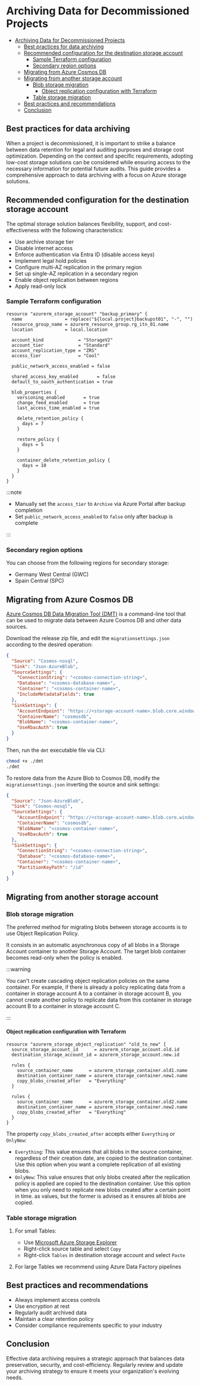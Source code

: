 # Archiving Data for Decommissioned Projects

- [Archiving Data for Decommissioned Projects](#archiving-data-for-decommissioned-projects)
  - [Best practices for data archiving](#best-practices-for-data-archiving)
  - [Recommended configuration for the destination storage account](#recommended-configuration-for-the-destination-storage-account)
    - [Sample Terraform configuration](#sample-terraform-configuration)
    - [Secondary region options](#secondary-region-options)
  - [Migrating from Azure Cosmos DB](#migrating-from-azure-cosmos-db)
  - [Migrating from another storage account](#migrating-from-another-storage-account)
    - [Blob storage migration](#blob-storage-migration)
      - [Object replication configuration with Terraform](#object-replication-configuration-with-terraform)
    - [Table storage migration](#table-storage-migration)
  - [Best practices and recommendations](#best-practices-and-recommendations)
  - [Conclusion](#conclusion)

## Best practices for data archiving

When a project is decommissioned, it is important to strike a balance between
data retention for legal and auditing purposes and storage cost optimization.
Depending on the context and specific requirements, adopting low-cost storage
solutions can be considered while ensuring access to the necessary information
for potential future audits. This guide provides a comprehensive approach to
data archiving with a focus on Azure storage solutions.

## Recommended configuration for the destination storage account

The optimal storage solution balances flexibility, support, and
cost-effectiveness with the following characteristics:

- Use archive storage tier
- Disable internet access
- Enforce authentication via Entra ID (disable access keys)
- Implement legal hold policies
- Configure multi-AZ replication in the primary region
- Set up single-AZ replication in a secondary region
- Enable object replication between regions
- Apply read-only lock

### Sample Terraform configuration

```hcl
resource "azurerm_storage_account" "backup_primary" {
  name                = replace("${local.project}backupst01", "-", "")
  resource_group_name = azurerm_resource_group.rg_itn_01.name
  location            = local.location

  account_kind             = "StorageV2"
  account_tier             = "Standard"
  account_replication_type = "ZRS"
  access_tier              = "Cool"

  public_network_access_enabled = false

  shared_access_key_enabled       = false
  default_to_oauth_authentication = true

  blob_properties {
    versioning_enabled       = true
    change_feed_enabled      = true
    last_access_time_enabled = true

    delete_retention_policy {
      days = 7
    }

    restore_policy {
      days = 5
    }

    container_delete_retention_policy {
      days = 10
    }
  }
}
```

:::note

- Manually set the `access_tier` to `Archive` via Azure Portal after backup
  completion
- Set `public_network_access_enabled` to `false` only after backup is complete

:::

### Secondary region options

You can choose from the following regions for secondary storage:

- Germany West Central (GWC)
- Spain Central (SPC)

## Migrating from Azure Cosmos DB

[Azure Cosmos DB Data Migration Tool (DMT)](https://github.com/AzureCosmosDB/data-migration-desktop-tool)
is a command-line tool that can be used to migrate data between Azure Cosmos DB
and other data sources.

Download the release zip file, and edit the `migrationsettings.json` according
to the desired operation:

```json
{
  "Source": "Cosmos-nosql",
  "Sink": "Json-AzureBlob",
  "SourceSettings": {
    "ConnectionString": "<cosmos-connection-string>",
    "Database": "<cosmos-database-name>",
    "Container": "<cosmos-container-name>",
    "IncludeMetadataFields": true
  },
  "SinkSettings": {
    "AccountEndpoint": "https://<storage-account-name>.blob.core.windows.net",
    "ContainerName": "cosmosdb",
    "BlobName": "<cosmos-container-name>",
    "UseRbacAuth": true
  }
}
```

Then, run the `dmt` executable file via CLI:

```sh
chmod +x ./dmt
./dmt
```

To restore data from the Azure Blob to Cosmos DB, modify the
`migrationsettings.json` inverting the source and sink settings:

```json
{
  "Source": "Json-AzureBlob",
  "Sink": "Cosmos-nosql",
  "SourceSettings": {
    "AccountEndpoint": "https://<storage-account-name>.blob.core.windows.net",
    "ContainerName": "cosmosdb",
    "BlobName": "<cosmos-container-name>",
    "UseRbacAuth": true
  },
  "SinkSettings": {
    "ConnectionString": "<cosmos-connection-string>",
    "Database": "<cosmos-database-name>",
    "Container": "<cosmos-container-name>",
    "PartitionKeyPath": "/id"
  }
}
```

## Migrating from another storage account

### Blob storage migration

The preferred method for migrating blobs between storage accounts is to use
Object Replication Policy.

It consists in an automatic asynchronous copy of all blobs in a Storage Account
container to another Storage Account. The target blob container becomes
read-only when the policy is enabled.

:::warning

You can't create cascading object replication policies on the same container.
For example, if there is already a policy replicating data from a container in
storage account A to a container in storage account B, you cannot create another
policy to replicate data from this container in storage account B to a container
in storage account C.

:::

#### Object replication configuration with Terraform

```hcl
resource "azurerm_storage_object_replication" "old_to_new" {
  source_storage_account_id      = azurerm_storage_account.old.id
  destination_storage_account_id = azurerm_storage_account.new.id

  rules {
    source_container_name      = azurerm_storage_container.old1.name
    destination_container_name = azurerm_storage_container.new1.name
    copy_blobs_created_after   = "Everything"
  }

  rules {
    source_container_name      = azurerm_storage_container.old2.name
    destination_container_name = azurerm_storage_container.new2.name
    copy_blobs_created_after   = "Everything"
  }
}
```

The property `copy_blobs_created_after` accepts either `Everything` or
`OnlyNew`:

- `Everything`: This value ensures that all blobs in the source container,
  regardless of their creation date, are copied to the destination container.
  Use this option when you want a complete replication of all existing blobs.
- `OnlyNew`: This value ensures that only blobs created after the replication
  policy is applied are copied to the destination container. Use this option
  when you only need to replicate new blobs created after a certain point in
  time. as values, but the former is advised as it ensures all blobs are copied.

### Table storage migration

1. For small Tables:

   - Use
     [Microsoft Azure Storage Explorer](https://azure.microsoft.com/en-us/products/storage/storage-explorer#Download-4)
   - Right-click source table and select `Copy`
   - Right-click `Tables` in destination storage account and select `Paste`

2. For large Tables we recommend using Azure Data Factory pipelines

## Best practices and recommendations

- Always implement access controls
- Use encryption at rest
- Regularly audit archived data
- Maintain a clear retention policy
- Consider compliance requirements specific to your industry

## Conclusion

Effective data archiving requires a strategic approach that balances data
preservation, security, and cost-efficiency. Regularly review and update your
archiving strategy to ensure it meets your organization's evolving needs.
